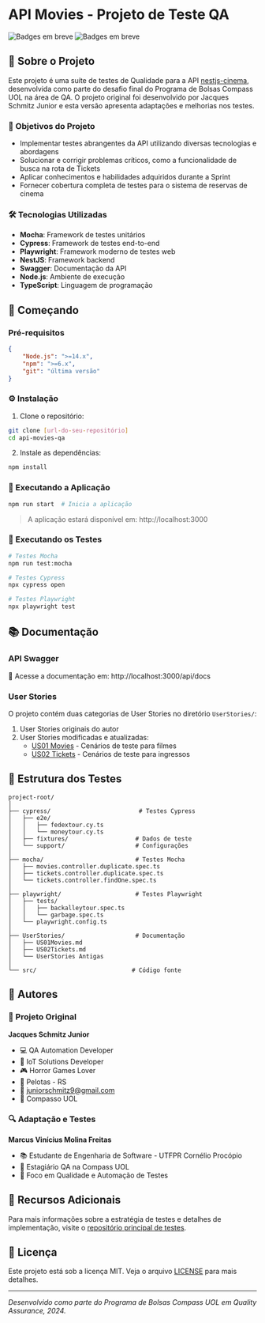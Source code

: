 # API Movies - Projeto de Teste QA

![Badges em breve](https://img.shields.io/badge/status-em%20desenvolvimento-green)
![Badges em breve](https://img.shields.io/badge/versão-1.0.0-blue)

## 📝 Sobre o Projeto

Este projeto é uma suíte de testes de Qualidade para a API [nestjs-cinema](https://github.com/juniorschmitz/nestjs-cinema), desenvolvida como parte do desafio final do Programa de Bolsas Compass UOL na área de QA. O projeto original foi desenvolvido por Jacques Schmitz Junior e esta versão apresenta adaptações e melhorias nos testes.

### 🎯 Objetivos do Projeto
- Implementar testes abrangentes da API utilizando diversas tecnologias e abordagens
- Solucionar e corrigir problemas críticos, como a funcionalidade de busca na rota de Tickets
- Aplicar conhecimentos e habilidades adquiridos durante a Sprint
- Fornecer cobertura completa de testes para o sistema de reservas de cinema

### 🛠️ Tecnologias Utilizadas

- **Mocha**: Framework de testes unitários
- **Cypress**: Framework de testes end-to-end
- **Playwright**: Framework moderno de testes web
- **NestJS**: Framework backend
- **Swagger**: Documentação da API
- **Node.js**: Ambiente de execução
- **TypeScript**: Linguagem de programação

## 🚀 Começando

### Pré-requisitos
```json
{
    "Node.js": ">=14.x",
    "npm": ">=6.x",
    "git": "última versão"
}
```

### ⚙️ Instalação

1. Clone o repositório:
```bash
git clone [url-do-seu-repositório]
cd api-movies-qa
```

2. Instale as dependências:
```bash
npm install
```

### 🔄 Executando a Aplicação

```bash
npm run start  # Inicia a aplicação
```
> A aplicação estará disponível em: http://localhost:3000

### 🧪 Executando os Testes

```bash
# Testes Mocha
npm run test:mocha

# Testes Cypress
npx cypress open

# Testes Playwright
npx playwright test
```

## 📚 Documentação

### API Swagger
📍 Acesse a documentação em: http://localhost:3000/api/docs

### User Stories
O projeto contém duas categorias de User Stories no diretório `UserStories/`:
1. User Stories originais do autor
2. User Stories modificadas e atualizadas:
   - [US01 Movies](./UserStories/US01Movies.md) - Cenários de teste para filmes
   - [US02 Tickets](./UserStories/US02Tickets.md) - Cenários de teste para ingressos

## 📁 Estrutura dos Testes
```
project-root/
│
├── cypress/                         # Testes Cypress
│   ├── e2e/                        
│   │   ├── fedextour.cy.ts
│   │   └── moneytour.cy.ts
│   ├── fixtures/                   # Dados de teste
│   └── support/                    # Configurações
│
├── mocha/                          # Testes Mocha
│   ├── movies.controller.duplicate.spec.ts
│   ├── tickets.controller.duplicate.spec.ts
│   └── tickets.controller.findOne.spec.ts
│
├── playwright/                     # Testes Playwright
│   ├── tests/
│   │   ├── backalleytour.spec.ts
│   │   └── garbage.spec.ts
│   └── playwright.config.ts
│
├── UserStories/                    # Documentação
│   ├── US01Movies.md
│   ├── US02Tickets.md
│   └── UserStories Antigas
│
└── src/                           # Código fonte
```

## 👥 Autores

### 🎯 Projeto Original
**Jacques Schmitz Junior**
- 💻 QA Automation Developer
- 🔧 IoT Solutions Developer
- 🎮 Horror Games Lover
- 📍 Pelotas - RS
- 📧 juniorschmitz9@gmail.com
- 🏢 Compasso UOL

### 🔍 Adaptação e Testes
**Marcus Vinícius Molina Freitas**
- 📚 Estudante de Engenharia de Software - UTFPR Cornélio Procópio
- 🏢 Estagiário QA na Compass UOL
- 🌟 Foco em Qualidade e Automação de Testes

## 📌 Recursos Adicionais

Para mais informações sobre a estratégia de testes e detalhes de implementação, visite o [repositório principal de testes](https://gitlab.com/compass.uol3/testeapimovies).

## 📄 Licença

Este projeto está sob a licença MIT. Veja o arquivo [LICENSE](./LICENSE) para mais detalhes.

---
*Desenvolvido como parte do Programa de Bolsas Compass UOL em Quality Assurance, 2024.*